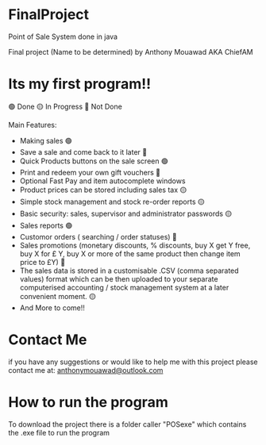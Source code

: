 # FinalProject
Point of Sale System done in java

Final project (Name to be determined) by Anthony Mouawad AKA ChiefAM

# Its my first program!!

🟢 Done
🟡 In Progress
🔴 Not Done

Main Features:
- Making sales 🟢
- Save a sale and come back to it later 🔴
- Quick Products buttons on the sale screen 🟢
- Print and redeem your own gift vouchers 🔴
- Optional Fast Pay and item autocomplete windows 
- Product prices can be stored including sales tax 🟡
- Simple stock management and stock re-order reports 🟡
- Basic security: sales, supervisor and administrator passwords 🟡
- Sales reports 🟢
- Customor orders ( searching / order statuses) 🔴
- Sales promotions (monetary discounts, % discounts, buy X get Y free, buy X for £ Y, buy X or more of the same product then change item price to £Y) 🔴
- The sales data is stored in a customisable .CSV (comma separated values) format which can be then uploaded to your separate computerised accounting / stock management system at a later convenient moment. 🟡
- And More to come!!


# Contact Me 
if you have any suggestions or would like to help me with this project please contact me at: anthonymouawad@outlook.com


# How to run the program
To download the project there is a folder caller "POSexe" which contains the .exe file to run the program
